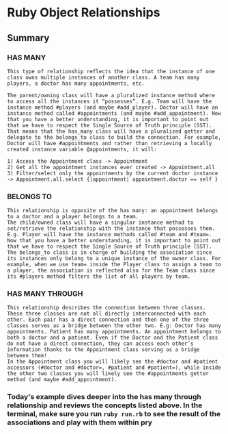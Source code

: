 # Ruby Object Relationships

## Summary

### HAS MANY

    This type of relationship reflects the idea that the instance of one class owns multiple instances of another class. A team has many players, a doctor has many appointments, etc.

    The parent/owning class will have a pluralized instance method where to access all the instances it “possesses”. E.g. Team will have the instance method #players (and maybe #add_player). Doctor will have an instance method called #appointments (and maybe #add_appointment). Now that you have a better understanding, it is important to point out that we have to respect the Single Source of Truth principle (SST). That means that the has_many class will have a pluralized getter and delegate to the belongs_to class to build the connection. For example, Doctor will have #appointments and rather than retrieving a locally created instance variable @appointments, it will:

    1) Access the Appointment class -> Appointment
    2) Get all the appointment instances ever created -> Appointment.all
    3) Filter/select only the appointments by the current doctor instance -> Appointment.all.select {|appointment| appointment.doctor == self }

### BELONGS TO

    This relationship is opposite of the has many: an appointment belongs to a doctor and a player belongs to a team.
    The child/owned class will have a singular instance method to set/retrieve the relationship with the instance that possesses them. E.g. Player will have the instance methods called #team and #team=.
    Now that you have a better understanding, it is important to point out that we have to respect the Single Source of Truth principle (SST). The belongs_to class is in charge of building the association since its instances only belong to a unique instance of the owner class. For example, when we use team= inside the Player class to assign a team to a player, the association is reflected also for the Team class since its #players method filters the list of all players by team.

### HAS MANY THROUGH

    This relationship describes the connection between three classes. These three classes are not all directly interconnected with each other. Each pair has a direct connection and then one of the three classes serves as a bridge between the other two. E.g: Doctor has many appointments. Patient has many appointments. An appointment belongs to both a doctor and a patient. Even if the Doctor and the Patient class do not have a direct connection, they can access each other’s information thanks to the Appointment class serving as a bridge between them!
    In the Appointment class you will likely see the #doctor and #patient accessors (#doctor and #doctor=, #patient and #patient=), while inside the other two classes you will likely see the #appointments getter method (and maybe #add_appointment).

### Today's example dives deeper into the has many through relationship and reviews the concepts listed above. In the terminal, make sure you run `ruby run.rb` to see the result of the associations and play with them within pry
